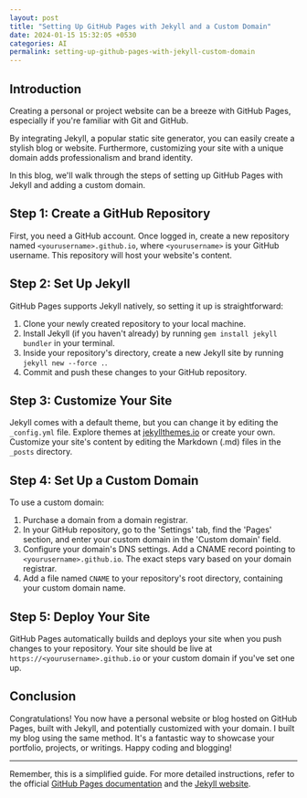 ```yaml
---
layout: post
title: "Setting Up GitHub Pages with Jekyll and a Custom Domain"
date: 2024-01-15 15:32:05 +0530
categories: AI
permalink: setting-up-github-pages-with-jekyll-custom-domain
---
```


## Introduction
Creating a personal or project website can be a breeze with GitHub Pages, especially if you're familiar with Git and GitHub. 

By integrating Jekyll, a popular static site generator, you can easily create a stylish blog or website. Furthermore, customizing your site with a unique domain adds professionalism and brand identity. 

In this blog, we'll walk through the steps of setting up GitHub Pages with Jekyll and adding a custom domain.

## Step 1: Create a GitHub Repository
First, you need a GitHub account. Once logged in, create a new repository named `<yourusername>.github.io`, where `<yourusername>` is your GitHub username. This repository will host your website's content.

## Step 2: Set Up Jekyll
GitHub Pages supports Jekyll natively, so setting it up is straightforward:

1. Clone your newly created repository to your local machine.
2. Install Jekyll (if you haven't already) by running `gem install jekyll bundler` in your terminal.
3. Inside your repository's directory, create a new Jekyll site by running `jekyll new --force .`.
4. Commit and push these changes to your GitHub repository.

## Step 3: Customize Your Site
Jekyll comes with a default theme, but you can change it by editing the `_config.yml` file. Explore themes at [jekyllthemes.io](https://jekyllthemes.io/) or create your own. Customize your site's content by editing the Markdown (.md) files in the `_posts` directory.

## Step 4: Set Up a Custom Domain
To use a custom domain:

1. Purchase a domain from a domain registrar.
2. In your GitHub repository, go to the 'Settings' tab, find the 'Pages' section, and enter your custom domain in the 'Custom domain' field.
3. Configure your domain's DNS settings. Add a CNAME record pointing to `<yourusername>.github.io`. The exact steps vary based on your domain registrar.
4. Add a file named `CNAME` to your repository's root directory, containing your custom domain name.

## Step 5: Deploy Your Site
GitHub Pages automatically builds and deploys your site when you push changes to your repository. Your site should be live at `https://<yourusername>.github.io` or your custom domain if you've set one up.

## Conclusion
Congratulations! You now have a personal website or blog hosted on GitHub Pages, built with Jekyll, and potentially customized with your domain. I built my blog using the same method. It's a fantastic way to showcase your portfolio, projects, or writings. Happy coding and blogging!

---

Remember, this is a simplified guide. For more detailed instructions, refer to the official [GitHub Pages documentation](https://pages.github.com/) and the [Jekyll website](https://jekyllrb.com/).
